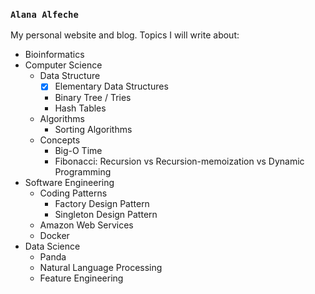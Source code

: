 ### `Alana Alfeche`

My personal website and blog. Topics I will write about:
- Bioinformatics
- Computer Science
    - Data Structure
        - [x] Elementary Data Structures
        - Binary Tree / Tries
        - Hash Tables
    - Algorithms
        - Sorting Algorithms
    - Concepts
        - Big-O Time
        - Fibonacci: Recursion vs Recursion-memoization vs Dynamic Programming
- Software Engineering
    - Coding Patterns
        - Factory Design Pattern
        - Singleton Design Pattern
    - Amazon Web Services
    - Docker
- Data Science
    - Panda
    - Natural Language Processing
    - Feature Engineering
